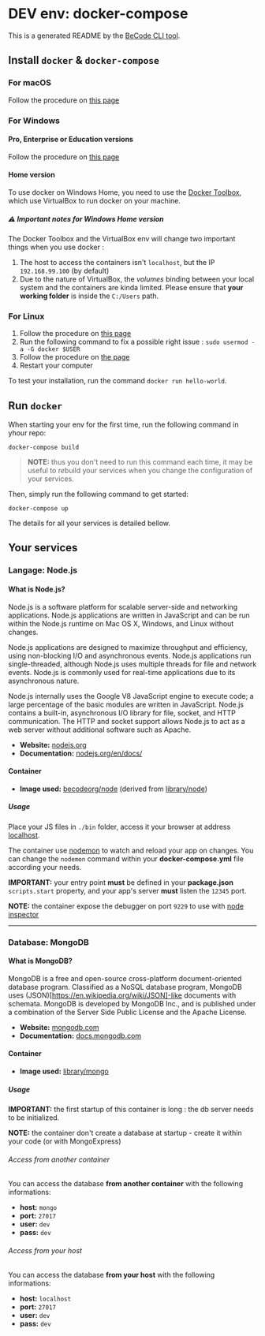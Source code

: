 # DEV env: docker-compose

This is a generated README by the [BeCode CLI tool](https://github.com/becodeorg/cli).

## Install `docker` & `docker-compose`

### For macOS

Follow the procedure on [this page](https://docs.docker.com/docker-for-mac/install/)

### For Windows

#### Pro, Enterprise or Education versions

Follow the procedure on [this page](https://docs.docker.com/docker-for-windows/install/)

#### Home version

To use docker on Windows Home, you need to use the [Docker Toolbox](https://docs.docker.com/toolbox/overview/), which use VirtualBox to run docker on your machine.

##### ⚠️ Important notes for Windows Home version

The Docker Toolbox and the VirtualBox env will change two important things when you use docker :

1. The host to access the containers isn't `localhost`, but the IP `192.168.99.100` (by default)
2. Due to the nature of VirtualBox, the *volumes* binding between your local system and the containers are kinda limited. Please ensure that **your working folder** is inside the `C:/Users` path.

### For Linux

1. Follow the procedure on [this page](https://docs.docker.com/install/linux/docker-ce/ubuntu/)
1. Run the following command to fix a possible right issue : `sudo usermod -a -G docker $USER`
1. Follow the procedure on [the page](https://docs.docker.com/compose/install/#install-compose)
1. Restart your computer

To test your installation, run the command `docker run hello-world`.

## Run `docker`

When starting your env for the first time, run the following command in yhour repo:

	docker-compose build

> **NOTE:** thus you don't need to run this command each time, it may be useful to *re*build your services when you change the configuration of your services.

Then, simply run the following command to get started:

    docker-compose up

The details for all your services is detailed bellow.

## Your services
### Langage: Node.js

#### What is Node.js?

Node.js is a software platform for scalable server-side and networking applications. Node.js applications are written in JavaScript and can be run within the Node.js runtime on Mac OS X, Windows, and Linux without changes.

Node.js applications are designed to maximize throughput and efficiency, using non-blocking I/O and asynchronous events. Node.js applications run single-threaded, although Node.js uses multiple threads for file and network events. Node.js is commonly used for real-time applications due to its asynchronous nature.

Node.js internally uses the Google V8 JavaScript engine to execute code; a large percentage of the basic modules are written in JavaScript. Node.js contains a built-in, asynchronous I/O library for file, socket, and HTTP communication. The HTTP and socket support allows Node.js to act as a web server without additional software such as Apache.

* **Website:** [nodejs.org](https://nodejs.org)
* **Documentation:** [nodejs.org/en/docs/](https://nodejs.org/en/docs/)

#### Container

* **Image used:** [becodeorg/node](https://hub.docker.com/r/becodeorg/node/) (derived from [library/node](https://hub.docker.com/_/node/))

##### Usage

Place your JS files in `./bin` folder, access it your browser at address [localhost](http://localhost).

The container use [nodemon](https://github.com/remy/nodemon) to watch and reload your app on changes.
You can change the `nodemon` command within your **docker-compose.yml** file according your needs.

**IMPORTANT:** your entry point **must** be defined in your **package.json** `scripts.start` property, and your app's server **must** listen the `12345` port.

**NOTE:** the container expose the debugger on port `9229` to use with [node inspector](https://nodejs.org/en/docs/guides/debugging-getting-started/)


* * *

### Database: MongoDB

#### What is MongoDB?

MongoDB is a free and open-source cross-platform document-oriented database program. Classified as a NoSQL database program, MongoDB uses (JSON)[https://en.wikipedia.org/wiki/JSON]-like documents with schemata. MongoDB is developed by MongoDB Inc., and is published under a combination of the Server Side Public License and the Apache License.

* **Website:** [mongodb.com](https://www.mongodb.com)
* **Documentation:** [docs.mongodb.com](https://docs.mongodb.com)

#### Container

* **Image used:** [library/mongo](https://hub.docker.com/_/mongo/)

##### Usage

**IMPORTANT:** the first startup of this container is long : the db server needs to be initialized.

**NOTE:** the container don't create a database at startup - create it within your code (or with MongoExpress)

###### Access from another container

You can access the database **from another container** with the following informations:

* **host:** `mongo`
* **port:** `27017`
* **user:** `dev`
* **pass:** `dev`

###### Access from your host

You can access the database  **from your host** with the following informations:

* **host:** `localhost`
* **port:** `27017`
* **user:** `dev`
* **pass:** `dev`

